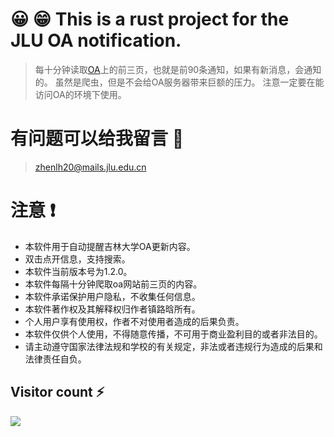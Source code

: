 
# 😀 😁 This is a rust project for the JLU OA notification.

>每十分钟读取[OA](https://oa.jlu.edu.cn/defaultroot/login.jsp?access=oa)上的前三页，也就是前90条通知，如果有新消息，会通知的。
>虽然是爬虫，但是不会给OA服务器带来巨额的压力。
>注意一定要在能访问OA的环境下使用。

# 有问题可以给我留言 📧
>zhenlh20@mails.jlu.edu.cn


# 注意 ❗

*  本软件用于自动提醒吉林大学OA更新内容。 
*  双击点开信息，支持搜索。
*  本软件当前版本号为1.2.0。
*  本软件每隔十分钟爬取oa网站前三页的内容。
*  本软件承诺保护用户隐私，不收集任何信息。
*  本软件著作权及其解释权归作者镇路晗所有。
*   个人用户享有使用权，作者不对使用者造成的后果负责。
*   本软件仅供个人使用，不得随意传播，不可用于商业盈利目的或者非法目的。
*   请主动遵守国家法律法规和学校的有关规定，非法或者违规行为造成的后果和法律责任自负。


## Visitor count ⚡

![](https://profile-counter.glitch.me/luhanzhen-OA_Notifier/count.svg)